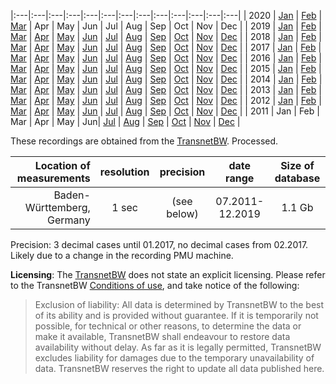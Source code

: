 
|:---|:---|:---|:---|:---|:---|:---|:---|:---|:---|:---|:---|:---|
| 2020 | [Jan](https://osf.io/download/5eef6d1d76ebd8015fce13df/) | [Feb](https://osf.io/download/5eef6d1b76ebd80166cddf16/) | [Mar](https://osf.io/download/5eef6d21145b1a017253251c/) | Apr | May | Jun | Jul | Aug | Sep | Oct | Nov | Dec |
| 2019 | [Jan](https://osf.io/download/5eef6c026598280144cf84f5/) | [Feb](https://osf.io/download/5eef6c18145b1a0172532349/) | [Mar](https://osf.io/download/5eef6c3276ebd80167ce081e/) | [Apr](https://osf.io/download/5eef6c356598280144cf8529/) | [May](https://osf.io/download/5eef6c4076ebd80167ce0837/) | [Jun](https://osf.io/download/5eef6c7876ebd80166cdde55/) | [Jul](https://osf.io/download/5eef6c88659828014ccf4191/) | [Aug](https://osf.io/download/5eef6cb2145b1a017253244e/) | [Sep](https://osf.io/download/5eef6cb7659828014ccf41e1/) | [Oct](https://osf.io/download/5eef6cbc659828014ccf41f6/) | [Nov](https://osf.io/download/5eef6cf676ebd80164cdcc98/) | [Dec](https://osf.io/download/5eef6d086598280144cf85f3/) |
| 2018 | [Jan](https://osf.io/download/5eef68cf145b1a017152fb5b/) | [Feb](https://osf.io/download/5eef68d66598280144cf81ce/) | [Mar](https://osf.io/download/5eef68de76ebd80167ce0314/) | [Apr](https://osf.io/download/5eef6aed6598280144cf8409/) | [May](https://osf.io/download/5eef6b12145b1a017152fe2b/) | [Jun](https://osf.io/download/5eef6b16659828014ccf3f81/) | [Jul](https://osf.io/download/5eef6b1f145b1a0172532152/) | [Aug](https://osf.io/download/5eef6b28145b1a016e52f394/) | [Sep](https://osf.io/download/5eef6b6176ebd8015fce125c/) | [Oct](https://osf.io/download/5eef6b78145b1a0169531540/) | [Nov](https://osf.io/download/5eef6b79659828013bcfd24f/) | [Dec](https://osf.io/download/5eef6b7b76ebd80164cdcb3e/) |
| 2017 | [Jan](https://osf.io/download/5eed010476ebd80111cd6b07/) | [Feb](https://osf.io/download/5eed010e76ebd80111cd6b2f/) | [Mar](https://osf.io/download/5eed01276598280107cf14a4/) | [Apr](https://osf.io/download/5eed013876ebd80110cd6866/) | [May](https://osf.io/download/5eed01426598280108cf19f6/) | [Jun](https://osf.io/download/5eed018376ebd80110cd68c3/) | [Jul](https://osf.io/download/5eed0192145b1a011252effb/) | [Aug](https://osf.io/download/5eed01a9145b1a011a52c2f6/) | [Sep](https://osf.io/download/5eed01b476ebd80110cd68ee/) | [Oct](https://osf.io/download/5eed01be145b1a011b52c4f4/) | [Nov](https://osf.io/download/5eed01d676ebd8010ccd76ed/) | [Dec](https://osf.io/download/5eed01da6598280108cf1b0e/) |
| 2016 | [Jan](https://osf.io/download/5eecff4876ebd8010ccd729a/) | [Feb](https://osf.io/download/5eecff5b145b1a011252ecb8/) | [Mar](https://osf.io/download/5eecff756598280108cf1349/) | [Apr](https://osf.io/download/5eecff7565982800fbcf4bb1/) | [May](https://osf.io/download/5eecff80145b1a010c52ef60/) | [Jun](https://osf.io/download/5eecffc565982800fbcf4c31/) | [Jul](https://osf.io/download/5eecffdc65982800fbcf4c62/) | [Aug](https://osf.io/download/5eecfff3145b1a011a52bf6d/) | [Sep](https://osf.io/download/5eecfffb145b1a011a52bf84/) | [Oct](https://osf.io/download/5eed00026598280107cf1119/) | [Nov](https://osf.io/download/5eed001c145b1a011a52bfda/) | [Dec](https://osf.io/download/5eed002176ebd8010ccd7427/) |
| 2015 | [Jan](https://osf.io/download/5eecfc146598280108cf0bc0/) | [Feb](https://osf.io/download/5eecfc4b65982800fbcf4963/) | [Mar](https://osf.io/download/5eecfc6c145b1a011352fad0/) | [Apr](https://osf.io/download/5eecfc586598280107cf0b84/) | [May](https://osf.io/download/5eecfc5976ebd80110cd6025/) | [Jun](https://osf.io/download/5eecfc74145b1a011352fadf/) | [Jul](https://osf.io/download/5eecfccc6598280102cf2dc4/) | [Aug](https://osf.io/download/5eecfcd576ebd8010bcd6b31/) | [Sep](https://osf.io/download/5eecfcdb76ebd8010ccd6fe1/) | [Oct](https://osf.io/download/5eecfce765982800fbcf49c7/) | [Nov](https://osf.io/download/5eecfcea6598280108cf0de5/) | [Dec](https://osf.io/download/5eecfcfc65982800facf3968/) |
| 2014 | [Jan](https://osf.io/download/5eecfafa65982800facf3764/) | [Feb](https://osf.io/download/5eecfaf2145b1a011352f514/) | [Mar](https://osf.io/download/5eecfb1276ebd8010bcd68d9/) | [Apr](https://osf.io/download/5eecfb5c6598280107cf08d3/) | [May](https://osf.io/download/5eecfb6d145b1a011352f6bd/) | [Jun](https://osf.io/download/5eecfb72145b1a011252e520/) | [Jul](https://osf.io/download/5eecfb7c145b1a011252e54b/) | [Aug](https://osf.io/download/5eecfb946598280108cf0a09/) | [Sep](https://osf.io/download/5eecfbda65982800facf3893/) | [Oct](https://osf.io/download/5eecfbef76ebd80101cda5ae/) | [Nov](https://osf.io/download/5eecfbf36598280108cf0b39/) | [Dec](https://osf.io/download/5eecfbfb76ebd80111cd5f6f/) |
| 2013 | [Jan](https://osf.io/download/5eecf9ea145b1a010c52e821/) | [Feb](https://osf.io/download/5eecf9eb6598280102cf26c6/) | [Mar](https://osf.io/download/5eecfa0565982800fbcf4570/) | [Apr](https://osf.io/download/5eecfa086598280102cf2736/) | [May](https://osf.io/download/5eecfa0f76ebd8010bcd669d/) | [Jun](https://osf.io/download/5eecfa6376ebd800fdcdaf95/) | [Jul](https://osf.io/download/5eecfa6f145b1a011252e25d/) | [Aug](https://osf.io/download/5eecfa82145b1a011252e292/) | [Sep](https://osf.io/download/5eecfa7976ebd80101cda3b8/) | [Oct](https://osf.io/download/5eecfa916598280101cf20d7/) | [Nov](https://osf.io/download/5eecfae076ebd8010ccd6c51/) | [Dec](https://osf.io/download/5eecfaed145b1a010d52f9ae/) |
| 2012 | [Jan](https://osf.io/download/5eecf877145b1a011352ec0b/) | [Feb](https://osf.io/download/5eecf8c976ebd80102cdb6a4/) | [Mar](https://osf.io/download/5eecf8e065982800facf3389/) | [Apr](https://osf.io/download/5eecf8ea6598280101cf1c3c/) | [May](https://osf.io/download/5eecf8f7145b1a010d52f600/) | [Jun](https://osf.io/download/5eecf8f876ebd8010bcd6473/) | [Jul](https://osf.io/download/5eecf94d6598280102cf24ad/) | [Aug](https://osf.io/download/5eecf96176ebd8010ccd67bc/) | [Sep](https://osf.io/download/5eecf966145b1a010c52e74a/) | [Oct](https://osf.io/download/5eecf970145b1a011252df9a/) | [Nov](https://osf.io/download/5eecf973145b1a010c52e75f/) | [Dec](https://osf.io/download/5eecf98a6598280102cf255e/) |
| 2011 | Jan | Feb | Mar | Apr | May | Jun| [Jul](https://osf.io/download/5eef66a4659828014ccf3755/) | [Aug](https://osf.io/download/5eef66de76ebd80167cdff84/) | [Sep](https://osf.io/download/5eef66ff145b1a017152f8ac/) | [Oct](https://osf.io/download/5eef6706145b1a016e52ef77/) | [Nov](https://osf.io/download/5eef670976ebd8015fce0e1a/) | [Dec](https://osf.io/download/5eef670f145b1a01725318fd/) |

These recordings are obtained from the [TransnetBW](https://www.transnetbw.com/en/energy-market/ancillary-services/control-reserve-demand-activation). Processed.

|   Location of measurements | resolution |  precision   |   date range    | Size of database |
| -------------------------: | :--------: | :----------: | :-------------: | :--------------: |
| Baden-Württemberg, Germany |   1 sec    |  (see below) | 07.2011-12.2019 |      1.1 Gb      |

Precision: 3 decimal cases until 01.2017, no decimal cases from 02.2017. Likely due to a change in the recording PMU machine.

**Licensing**: The [TransnetBW](https://www.transnetbw.com) does not state an explicit licensing. Please refer to the TransnetBW [Conditions of use](https://www.transnetbw.com/en/conditions-of-use), and take notice of the following:
>Exclusion of liability: All data is determined by TransnetBW to the best of its ability and is provided without guarantee. If it is temporarily not possible, for technical or other reasons, to determine the data or make it available, TransnetBW shall endeavour to restore data availability without delay. As far as it is legally permitted, TransnetBW excludes liability for damages due to the temporary unavailability of data. TransnetBW reserves the right to update all data published here.  
